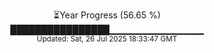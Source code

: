 <p align="center">
⏳Year Progress (56.65 %) <br>
████████████████▁▁▁▁▁▁▁▁▁▁▁▁▁▁ <br>
<sub>Updated: Sat, 26 Jul 2025 18:33:47 GMT</sub>
</p>

